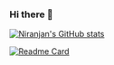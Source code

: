 ### Hi there 👋

[![Niranjan's GitHub stats](https://github-readme-stats.vercel.app/api?username=niranjan-10)](https://github.com/anuraghazra/github-readme-stats)

[![Readme Card](https://github-readme-stats.vercel.app/api/pin/?username=niranjan-10&repo=github-readme-stats)](https://github.com/niranjan-10/github-readme-stats)


<!--
**Niranjan-10/Niranjan-10** is a ✨ _special_ ✨ repository because its `README.md` (this file) appears on your GitHub profile.

Here are some ideas to get you started:

- 🔭 I’m currently working on ...
- 🌱 I’m currently learning ...
- 👯 I’m looking to collaborate on ...
- 🤔 I’m looking for help with ...
- 💬 Ask me about ...
- 📫 How to reach me: ...
- 😄 Pronouns: ...
- ⚡ Fun fact: ...
-->
